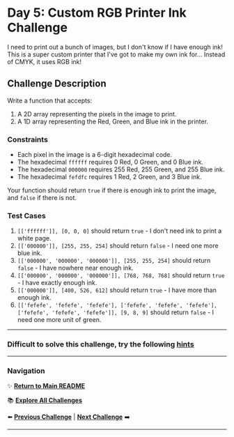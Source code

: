 # Day 5: Custom RGB Printer Ink Challenge

I need to print out a bunch of images, but I don't know if I have enough ink! This is a super custom printer that I've got to make my own ink for... Instead of CMYK, it uses RGB ink!

## Challenge Description

Write a function that accepts:

1. A 2D array representing the pixels in the image to print.
2. A 1D array representing the Red, Green, and Blue ink in the printer.

### Constraints

- Each pixel in the image is a 6-digit hexadecimal code.
- The hexadecimal `ffffff` requires 0 Red, 0 Green, and 0 Blue ink.
- The hexadecimal `000000` requires 255 Red, 255 Green, and 255 Blue ink.
- The hexadecimal `fefdfc` requires 1 Red, 2 Green, and 3 Blue ink.

Your function should return `true` if there is enough ink to print the image, and `false` if there is not.

### Test Cases

1. `[['ffffff']], [0, 0, 0]` should return `true` - I don't need ink to print a white page.
2. `[['000000']], [255, 255, 254]` should return `false` - I need one more blue ink.
3. `[['000000', '000000', '000000']], [255, 255, 254]` should return `false` - I have nowhere near enough ink.
4. `[['000000', '000000', '000000']], [768, 768, 768]` should return `true` - I have exactly enough ink.
5. `[['000000']], [400, 526, 612]` should return `true` - I have more than enough ink.
6. `[['fefefe', 'fefefe', 'fefefe'], ['fefefe', 'fefefe', 'fefefe'], ['fefefe', 'fefefe', 'fefefe']], [9, 8, 9]` should return `false` - I need one more unit of green.

---

### Difficult to solve this challenge, try the following [hints](hint.md)

---

### Navigation

✨ **[Return to Main README](../../readme.md)**

📚 **[Explore All Challenges](../../challenges1.md)**

⬅️ **[Previous Challenge](../../day%20logs/day4/day4.md)** | **[Next Challenge](../../day%20logs/day6/day6.md)** ➡️

---
